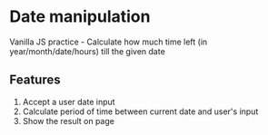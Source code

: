 # Date manipulation
Vanilla JS practice - Calculate how much time left (in year/month/date/hours) till the given date

## Features
1. Accept a user date input
2. Calculate period of time between current date and user's input
3. Show the result on page
